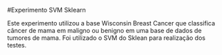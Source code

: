 #Experimento SVM Sklearn

Este experimento utilizou a base Wisconsin Breast Cancer que classifica câncer de mama em maligno ou benigno em uma base de dados de tumores de mama. Foi utilizado o SVM do Sklean para realização dos testes.
